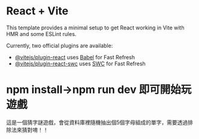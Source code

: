 # React + Vite

This template provides a minimal setup to get React working in Vite with HMR and some ESLint rules.

Currently, two official plugins are available:

- [@vitejs/plugin-react](https://github.com/vitejs/vite-plugin-react/blob/main/packages/plugin-react/README.md) uses [Babel](https://babeljs.io/) for Fast Refresh
- [@vitejs/plugin-react-swc](https://github.com/vitejs/vite-plugin-react-swc) uses [SWC](https://swc.rs/) for Fast Refresh


# npm install->npm run dev 即可開始玩遊戲
這是一個猜字謎遊戲，會從資料庫裡隨機抽出個5個字母組成的單字，需要透過排除法來猜對唷！！
